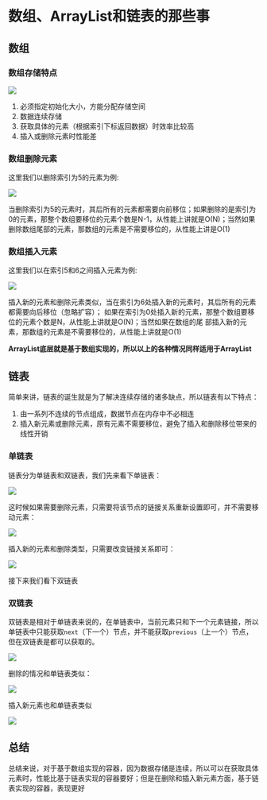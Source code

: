 # 数组、ArrayList和链表的那些事

## 数组

### 数组存储特点

![](
https://syske-pic-bed.oss-cn-hangzhou.aliyuncs.com/imgs/20210306150038.png)

1. 必须指定初始化大小，方能分配存储空间
2. 数据连续存储
3. 获取具体的元素（根据索引下标返回数据）时效率比较高
4. 插入或删除元素时性能差



### 数组删除元素

这里我们以删除索引为5的元素为例:

![](
https://syske-pic-bed.oss-cn-hangzhou.aliyuncs.com/imgs/20210306150253.png)

当删除索引为5的元素时，其后所有的元素都需要向前移位；如果删除的是索引为0的元素，那整个数组要移位的元素个数是N-1，从性能上讲就是O(N)；当然如果删除数组尾部的元素，那数组的元素是不需要移位的，从性能上讲是O(1)



### 数组插入元素

这里我们以在索引5和6之间插入元素为例:

![](
https://syske-pic-bed.oss-cn-hangzhou.aliyuncs.com/imgs/20210306150451.png)

插入新的元素和删除元素类似，当在索引为6处插入新的元素时，其后所有的元素都需要向后移位（忽略扩容）；
如果在索引为0处插入新的元素，那整个数组要移位的元素个数是N，从性能上讲就是O(N)；当然如果在数组的尾
部插入新的元素，那数组的元素是不需要移位的，从性能上讲就是O(1)



**ArrayList底层就是基于数组实现的，所以以上的各种情况同样适用于ArrayList**



## 链表

简单来讲，链表的诞生就是为了解决连续存储的诸多缺点，所以链表有以下特点：

1. 由一系列不连续的节点组成，数据节点在内存中不必相连
2. 插入新元素或删除元素，原有元素不需要移位，避免了插入和删除移位带来的线性开销



### 单链表

链表分为单链表和双链表，我们先来看下单链表：

![](
https://syske-pic-bed.oss-cn-hangzhou.aliyuncs.com/imgs/20210306150759.png)

这时候如果需要删除元素，只需要将该节点的链接关系重新设置即可，并不需要移动元素：

![](
https://syske-pic-bed.oss-cn-hangzhou.aliyuncs.com/imgs/20210306150846.png)

插入新的元素和删除类型，只需要改变链接关系即可：

![](
https://syske-pic-bed.oss-cn-hangzhou.aliyuncs.com/imgs/20210306150922.png)

接下来我们看下双链表

### 双链表

双链表是相对于单链表来说的，在单链表中，当前元素只和下一个元素链接，所以单链表中只能获取`next`（下一个）节点，并不能获取`previous`（上一个）节点，但在双链表是都可以获取的。

![](
https://syske-pic-bed.oss-cn-hangzhou.aliyuncs.com/imgs/20210306151256.png)

删除的情况和单链表类似：

![](
https://syske-pic-bed.oss-cn-hangzhou.aliyuncs.com/imgs/20210306152745.png)

插入新元素也和单链表类似

![](
https://syske-pic-bed.oss-cn-hangzhou.aliyuncs.com/imgs/20210306153719.png)



## 总结

总结来说，对于基于数组实现的容器，因为数据存储是连续，所以可以在获取具体元素时，性能比基于链表实现的容器要好；但是在删除和插入新元素方面，基于链表实现的容器，表现更好
